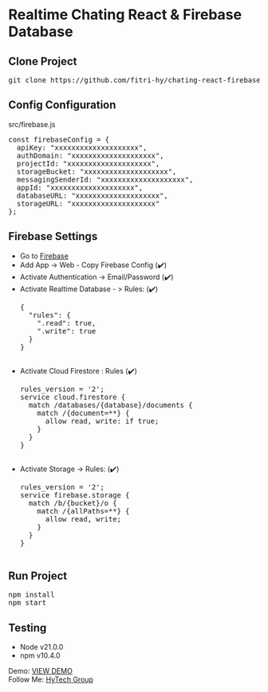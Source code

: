 # Realtime Chating React & Firebase Database

<h2>Clone Project</h2>
<pre>git clone https://github.com/fitri-hy/chating-react-firebase.git</pre>

<h2>Config Configuration</h2>
<p>src/firebase.js</p>
<pre>
const firebaseConfig = {
  apiKey: "xxxxxxxxxxxxxxxxxxxx",
  authDomain: "xxxxxxxxxxxxxxxxxxxx",
  projectId: "xxxxxxxxxxxxxxxxxxxx",
  storageBucket: "xxxxxxxxxxxxxxxxxxxx",
  messagingSenderId: "xxxxxxxxxxxxxxxxxxxx",
  appId: "xxxxxxxxxxxxxxxxxxxx",
  databaseURL: "xxxxxxxxxxxxxxxxxxxx",
  storageURL: "xxxxxxxxxxxxxxxxxxxx"
};
</pre>

<h2>Firebase Settings</h2>
<ul>
  <li>Go to <a href="https://console.firebase.google.com/">Firebase</a></li>
  <li>Add App -> Web - Copy Firebase Config (✔️)</li>
  <li>Activate Authentication -> Email/Password (✔️)</li>
  <li>Activate Realtime Database - > Rules: (✔️)</li>
  <pre>
{
  "rules": {
    ".read": true,
    ".write": true
  }
}
  </pre>
  <li>Activate Cloud Firestore : Rules (✔️)</li>
    <pre>
rules_version = '2';
service cloud.firestore {
  match /databases/{database}/documents {
    match /{document=**} {
      allow read, write: if true;
    }
  }
}
  </pre>
  <li>Activate Storage -> Rules: (✔️)</li>
  <pre>
rules_version = '2';
service firebase.storage {
  match /b/{bucket}/o {
    match /{allPaths=**} {
      allow read, write;
    }
  }
}
  </pre>
</ul>

<h2>Run Project</h2>
<pre>
npm install
npm start
</pre>

<h2>Testing</h2>
<ul>
  <li>Node v21.0.0</li>
  <li>npm v10.4.0</li>
</ul>

<span>Demo: <a href="https://chating-react-firebase.vercel.app">VIEW DEMO</a><br>Follow Me: <a href="https://hy-tech.my.id/">HyTech Group</a></span>
